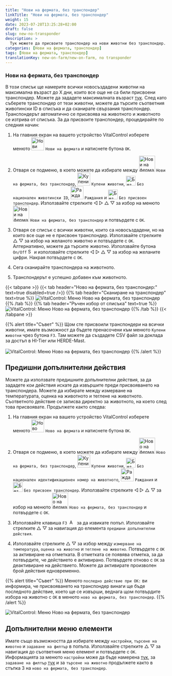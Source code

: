 ```yaml
---
title: "Нови на фермата, без транспондер"
linkTitle: "Нови на фермата, без транспондер"
weight: 15
date: 2023-07-28T13:25:28+02:00
draft: false
slug: new-no-transponder
description: >
  Тук можете да присвоите транспондер на нови животни без транспондер.
categories: [Нови на фермата, транспондер]
tags: [Нови на фермата, транспондер]
translationKey: new-on-farm/new-on-farm, no transponder
---
```

### Нови на фермата, без транспондер

В този списък ще намерите всички новосъздадени животни на максимална възраст до X дни, които все още не са били присвоени транспондер. Можете да зададете максималната възраст [тук](/bg/docs/settings/animal-registration/#set-default-values). След като съберете транспондер от тези животни, можете да търсите съответния животински ID в списъка и да сканирате свързания транспондер. Транспондерът автоматично се присвоява на животното и животното се изтрива от списъка. За да присвоите транспондер, процедирайте по следния начин:

1. На главния екран на вашето устройство VitalControl изберете менюто <img src="/icons/main/new-on-farm.svg" width="40" align="bottom" alt="Нови на фермата" /> `Нови на фермата` и натиснете бутона `OK`.

2.  Отваря се подменю, в което можете да избирате между <img src="/icons/registration/new-on-farm-no-transponder.svg" width="50" align="bottom" alt="Нови на фермата, без транспондер" /> `Нови на фермата, без транспондер`, <img src="/icons/main/new-on-farm.svg" width="40" align="bottom" alt="Купени животни" /> `Купени животни`, <img src="/icons/registration/no-eartag-number.svg" width="30" align="bottom" alt="Без национален животински ID" /> `Без национален животински ID`, <img src="/icons/main/births.svg" width="40" align="bottom" alt="Раждания" /> `Раждания` и <img src="/icons/registration/no-transponder.svg" width="30" align="bottom" alt="Без присвоен транспондер" /> `Без присвоен транспондер`. Използвайте стрелките ◁ ▷ △ ▽ за избор на менюто <img src="/icons/registration/new-on-farm-no-transponder.svg" width="50" align="bottom" alt="Нови на фермата, без транспондер" /> `Нови на фермата, без транспондер` и потвърдете с `OK`.

3. Отваря се списък с всички животни, които са новосъздадени, но на които все още не е присвоен транспондер. Използвайте стрелките △ ▽ за избор на желаното животно и потвърдете с `OK`. Алтернативно, можете да търсите животно. Използвайте бутона `On/Off` <img src="/icons/footer/search.svg" width="15" align="bottom" alt="Search" /> и използвайте стрелките ◁ ▷ △ ▽ за избор на желаните цифри. Накрая потвърдете с `OK`.

4. Сега сканирайте транспондера на животното.

5. Транспондерът е успешно добавен към животното.

{{< tabpane >}}
{{< tab header="Ново на фермата, без транспондер:" text=true disabled=true />}}
{{% tab header="Сканиране на транспондер" text=true %}}
![VitalControl: Меню Ново на фермата, без транспондер](../images/notransponder-scan.png "Ново на фермата, без транспондер")
{{% /tab %}}
{{% tab header="Ръчен избор от списъка" text=true %}}
![VitalControl: Меню Ново на фермата, без транспондер](../images/notransponder.png "Ново на фермата, без транспондер")
{{% /tab %}}
{{< /tabpane >}}

{{% alert title="Съвет" %}}
Щом сте присвоили транспондери на всички животни, имате възможност да бъдете пренасочени към менюто `Купени животни` чрез бутона `F3`. Там можете да създадете CSV файл за доклада за достъп в HI-Tier или HERDE-Mast. <br/>
<br/>
![VitalControl: Меню Ново на фермата, без транспондер](../images/redirect.png "Пренасочване")
{{% /alert %}}

## Предишни допълнителни действия

Можете да използвате предишните допълнителни действия, за да зададете кои действия искате да извършите преди присвояването на транспондера. Можете да избирате между измерване на температурата, оценка на животното и теглене на животното. Съответното действие се записва директно за животното, на което след това присвоявате. Продължете както следва:

1. На главния екран на вашето устройство VitalControl изберете менюто <img src="/icons/main/new-on-farm.svg" width="40" align="bottom" alt="Ново на фермата" /> `Ново на фермата` и натиснете бутона `OK`.

2. Отваря се подменю, в което можете да избирате между <img src="/icons/registration/new-on-farm-no-transponder.svg" width="50" align="bottom" alt="Ново на фермата, без транспондер" /> `Ново на фермата, без транспондер`, <img src="/icons/main/new-on-farm.svg" width="40" align="bottom" alt="Купени животни" /> `Купени животни`, <img src="/icons/registration/no-eartag-number.svg" width="30" align="bottom" alt="Без национален идентификационен номер на животното" /> `Без национален идентификационен номер на животното`, <img src="/icons/main/births.svg" width="40" align="bottom" alt="Раждания" /> `Раждания` и <img src="/icons/registration/no-transponder.svg" width="30" align="bottom" alt="Без присвоен транспондер" /> `Без присвоен транспондер`. Използвайте стрелките ◁ ▷ △ ▽ за избор на менюто <img src="/icons/registration/new-on-farm-no-transponder.svg" width="50" align="bottom" alt="Ново на фермата, без транспондер" /> `Ново на фермата, без транспондер` и потвърдете с `OK`.

3. Използвайте клавиша `F3` &nbsp;<img src="/icons/footer/open-popup.svg" width="15" align="bottom" alt="Aufruf Popup" />&nbsp; за да извикате попъп. Използвайте стрелките △ ▽ за навигация до елемента `предишни допълнителни действия`.

4. Използвайте стрелките △ ▽ за избор между `измерване на температура`, `оценка на животно` и `теглене на животно`. Потвърдете с `OK` за активиране на отметката. В отметката се появява отметка, за да потвърдите, че действието е активирано. Потвърдете отново с `OK` за деактивиране на действието. Можете да активирате произволен брой действия едновременно.

{{% alert title="Съвет" %}}
Менюто `последно действие при OK:` ви информира, че присвояването на транспондер винаги ще бъде последното действие, което ще се извърши, веднага щом потвърдите избора на животно с `OK` в менюто `ново на фермата, без транспондер`.
{{% /alert %}}

![VitalControl: Меню Ново на фермата, без транспондер](../images/actions.png "Допълнителни действия")

 ## Допълнителни меню елементи

Имате също възможността да избирате между `настройки`, `търсене на животно` и `задаване на филтър` в попъпа. Използвайте стрелките △ ▽ за навигация до съответния меню елемент и потвърдете с `OK`. Информацията за менюто `настройки` може да бъде намерена [тук](/bg/docs/settings/animal-registration/#set-default-values), за `задаване на филтър` [тук](/bg/docs/filter/) и за `търсене на животно` продължете както в стъпка 3 на `ново на фермата, без транспондер`.
